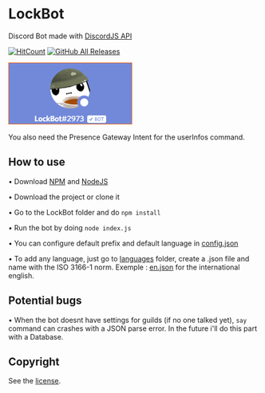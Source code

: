 # LockBot
Discord Bot made with [DiscordJS API](https://discord.js.org)

[![HitCount](http://hits.dwyl.com/LockBlock-dev/LockBot.svg)](http://hits.dwyl.com/LockBlock-dev/LockBot)
[![GitHub All Releases](https://img.shields.io/github/downloads/LockBlock-dev/LockBot/total.svg)](https://github.com/LockBlock-dev/LockBot/releases/)

![Bot preview](/preview.png)

You also need the Presence Gateway Intent for the userInfos command.


## How to use

• Download [NPM](https://www.npmjs.com/get-npm) and [NodeJS](https://nodejs.org)

• Download the project or clone it

• Go to the LockBot folder and do `npm install`

• Run the bot by doing `node index.js`

• You can configure default prefix and default language in [config.json](/config.json)

• To add any language, just go to [languages](/languages) folder, create a .json file and name with the ISO 3166-1 norm. Exemple : [en.json](/core/languages/en.json) for the international english.

## Potential bugs

• When the bot doesnt have settings for guilds (if no one talked yet), `say` command can crashes with a JSON parse error. In the future i'll do this part with a Database.


## Copyright

See the [license](/LICENSE).
